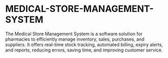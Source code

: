 # MEDICAL-STORE-MANAGEMENT-SYSTEM
The Medical Store Management System is a software solution for pharmacies to efficiently manage inventory, sales, purchases, and suppliers. It offers real-time stock tracking, automated billing, expiry alerts, and reports, reducing errors, saving time, and improving customer service.
